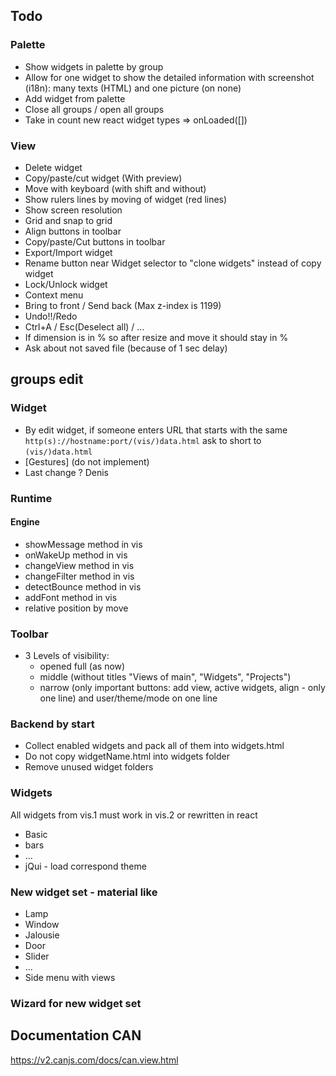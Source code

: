 ## Todo

### Palette
- Show widgets in palette by group
- Allow for one widget to show the detailed information with screenshot (i18n): many texts (HTML) and one picture (on none)
- Add widget from palette
- Close all groups / open all groups
- Take in count new react widget types => onLoaded([])

### View
- Delete widget
- Copy/paste/cut widget (With preview)
- Move with keyboard (with shift and without)
- Show rulers lines by moving of widget (red lines)
- Show screen resolution
- Grid and snap to grid
- Align buttons in toolbar
- Copy/paste/Cut buttons in toolbar
- Export/Import widget
- Rename button near Widget selector to "clone widgets" instead of copy widget
- Lock/Unlock widget
- Context menu
- Bring to front / Send back (Max z-index is 1199)
- Undo!!/Redo
- Ctrl+A / Esc(Deselect all) / ...
- If dimension is in % so after resize and move it should stay in %
- Ask about not saved file (because of 1 sec delay)

## groups edit


### Widget
- By edit widget, if someone enters URL that starts with the same `http(s)://hostname:port/(vis/)data.html` ask to short to `(vis/)data.html`
- [Gestures] (do not implement)
- Last change ? Denis

### Runtime
#### Engine
- showMessage method in vis
- onWakeUp method in vis
- changeView method in vis
- changeFilter method in vis
- detectBounce method in vis
- addFont method in vis
- relative position by move

### Toolbar
- 3 Levels of visibility:
    - opened full (as now)
    - middle (without titles "Views of main", "Widgets", "Projects")
    - narrow (only important buttons: add view, active widgets, align - only one line) and user/theme/mode on one line

### Backend by start
- Collect enabled widgets and pack all of them into widgets.html
- Do not copy widgetName.html into widgets folder
- Remove unused widget folders

### Widgets
All widgets from vis.1 must work in vis.2 or rewritten in react
- Basic
- bars
- ...
- jQui - load correspond theme

### New widget set - material like
- Lamp
- Window
- Jalousie
- Door
- Slider
- ...
- Side menu with views

### Wizard for new widget set


## Documentation CAN
https://v2.canjs.com/docs/can.view.html